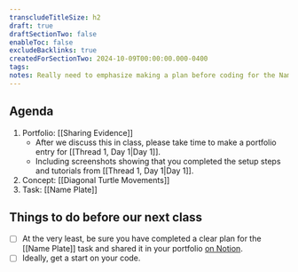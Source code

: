```yaml
---
transcludeTitleSize: h2
draft: true
draftSectionTwo: false
enableToc: false
excludeBacklinks: true
createdForSectionTwo: 2024-10-09T00:00:00.000-0400
tags:
notes: Really need to emphasize making a plan before coding for the Name Plate task. 
---
```

## Agenda
1. Portfolio: [[Sharing Evidence]]
	- After we discuss this in class, please take time to make a portfolio entry for [[Thread 1, Day 1|Day 1]].
	- Including screenshots showing that you completed the setup steps and tutorials from [[Thread 1, Day 1|Day 1]].
1. Concept: [[Diagonal Turtle Movements]]
1. Task: [[Name Plate]]

## Things to do before our next class
- [ ] At the very least, be sure you have completed a clear plan for the [[Name Plate]] task and shared it in your portfolio [on Notion](https://notion.so).
- [ ] Ideally, get a start on your code.
